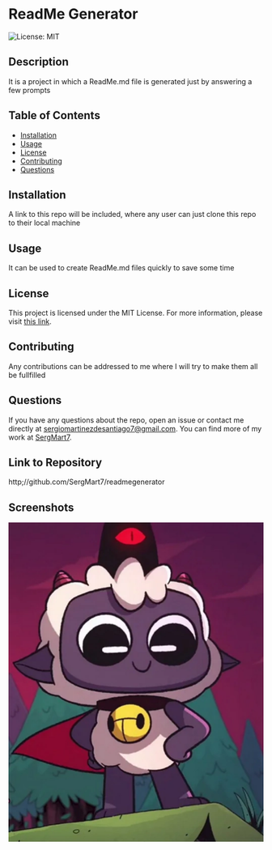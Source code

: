 # ReadMe Generator

![License: MIT](https://img.shields.io/badge/License-MIT-yellow.svg)

## Description

It is a project in which a ReadMe.md file is generated just by answering a few prompts

## Table of Contents

- [Installation](#installation)
- [Usage](#usage)
- [License](#license)
- [Contributing](#contributing)
- [Questions](#questions)

## Installation

A link to this repo will be included, where any user can just clone this repo to their local machine

## Usage

It can be used to create ReadMe.md files quickly to save some time

## License

This project is licensed under the MIT License. For more information, please visit [this link](https://opensource.org/licenses/MIT).

## Contributing

Any contributions can be addressed to me where I will try to make them all be fullfilled

## Questions

If you have any questions about the repo, open an issue or contact me directly at sergiomartinezdesantiago7@gmail.com. You can find more of my work at [SergMart7](https://github.com/SergMart7).

## Link to Repository

http;//github.com/SergMart7/readmegenerator

## Screenshots

![Screenshot of our page](./images/lambart.jpeg)

